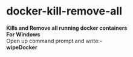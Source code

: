 # docker-kill-remove-all
**Kills and Remove all running docker containers**   
**For Windows**  
Open up command prompt and write:-  
**wipeDocker**  

